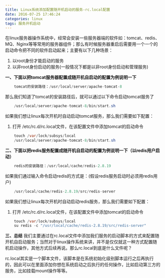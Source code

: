 ```yaml
---
title: Linux系统添加配置随开机启动的服务-rc.local配置
date: 2016-07-25 17:46:24
categories: linux
tags: 服务开机启动
---
```

在linux服务器操作系统中，经常会安装一些服务器端的软件如：tomcat、redis、MQ、Nginx等等常用的服务器组件；那么有时候服务器重启后需要用一个一个的启动命令把不同的软件启动起来；主要有以下几种场景：

1. 以root身份才能启动的服务
2. 以非root身份启动的服务(一般情况下都是以非root身份启动和管理服务)

**一、下面以把tomcat服务器配置成随开机自启动的配置为例说明一下**
```java
	tomcat的安装路径：/usr/local/server/apache-tomcat-8
```
那么我们知道了tomcat的安装路径后，就可以通过以下命令启动tomcat服务了
```java
	/usr/local/server/apache-tomcat-8/bin/start.sh
```
如果我们想让linux每次开机时自动启动tomcat服务，那么我们需要如下配置：
   
1. 打开 /etc/rc.d/rc.local文件，在该配置文件中添加tomcat的启动命令
```java
	touch /var/lock/subsys/local
	/usr/local/server/apache-tomcat-8/bin/start.sh
```
**二、下面以把redis服务配置成随开机自启动的配置为例说明一下（以redis用户启动）**
```java
	redis的安装路径：/usr/local/cache/redis-2.8.19
```
如果我们通过输入命令启动redis的方式是：(假设redis服务启动时必须用redis用户)
```java
	/usr/local/cache/redis-2.8.19/src/redis-server
```
如果我们想让linux每次开机时自动启动redis服务，那么我们需要如下配置：
1. 打开 /etc/rc.d/rc.local文件，在该配置文件中添加tomcat的启动命令
```java
	touch /var/lock/subsys/local
	su redis -c "/usr/local/cache/redis-2.8.19/src/redis-server"
```
**三、总结**
我们主要通过在rc.local文件中添加我们服务的启动脚本的方式来配置随开机自启动服务；当然对于linux操作系统来讲，并不是仅仅就这一种方式配置随机启动操作，其他方式后续再说。那么rc.local到底是什么文件呢？

rc.local其实是一个脚本文件，该脚本是在系统初始化级别脚本运行之后再执行的，因此可以在里面添加你想在系统启动之后执行的任何操作，比如启动第三方的服务，比如挂载mount操作等等。